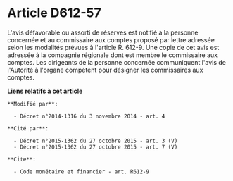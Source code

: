# Article D612-57

L'avis défavorable ou assorti de réserves est notifié à la personne concernée et au commissaire aux comptes proposé par
lettre adressée selon les modalités prévues à l'article R. 612-9. Une copie de cet avis est adressée à la compagnie régionale
dont est membre le commissaire aux comptes. Les dirigeants de la personne concernée communiquent l'avis de l'Autorité à
l'organe compétent pour désigner les commissaires aux comptes.

**Liens relatifs à cet article**

	**Modifié par**:

	  - Décret n°2014-1316 du 3 novembre 2014 - art. 4

	**Cité par**:

	  - Décret n°2015-1362 du 27 octobre 2015 - art. 3 (V)
	  - Décret n°2015-1362 du 27 octobre 2015 - art. 7 (V)

	**Cite**:

	  - Code monétaire et financier - art. R612-9
